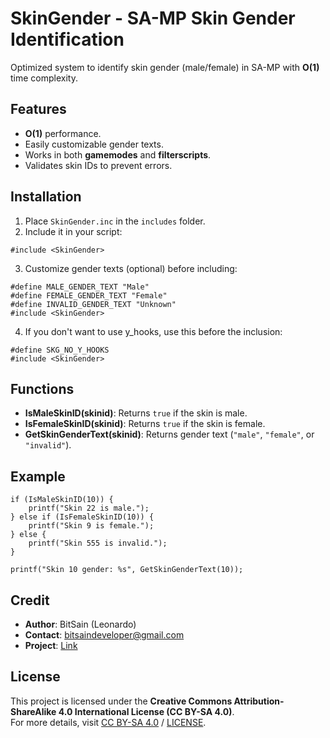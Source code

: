 # SkinGender - SA-MP Skin Gender Identification
Optimized system to identify skin gender (male/female) in SA-MP with **O(1)** time complexity.

## Features
- **O(1)** performance.
- Easily customizable gender texts.
- Works in both **gamemodes** and **filterscripts**.
- Validates skin IDs to prevent errors.

## Installation
1. Place `SkinGender.inc` in the `includes` folder.
2. Include it in your script:
```pawn
#include <SkinGender>
```
3. Customize gender texts (optional) before including:
```pawn
#define MALE_GENDER_TEXT "Male"
#define FEMALE_GENDER_TEXT "Female"
#define INVALID_GENDER_TEXT "Unknown"
#include <SkinGender>
```
4. If you don't want to use y_hooks, use this before the inclusion:
```pawn
#define SKG_NO_Y_HOOKS
#include <SkinGender>
```

## Functions
- **IsMaleSkinID(skinid)**: Returns `true` if the skin is male.
- **IsFemaleSkinID(skinid)**: Returns `true` if the skin is female.
- **GetSkinGenderText(skinid)**: Returns gender text (`"male"`, `"female"`, or `"invalid"`).

## Example
```pawn
if (IsMaleSkinID(10)) {
    printf("Skin 22 is male.");
} else if (IsFemaleSkinID(10)) {
    printf("Skin 9 is female.");
} else {
    printf("Skin 555 is invalid.");
}

printf("Skin 10 gender: %s", GetSkinGenderText(10));
```

## Credit
- **Author**: BitSain (Leonardo)  
- **Contact**: bitsaindeveloper@gmail.com  
- **Project**: [Link](https://github.com/BitSain/SkinGender)

## License
This project is licensed under the **Creative Commons Attribution-ShareAlike 4.0 International License (CC BY-SA 4.0)**.  
For more details, visit [CC BY-SA 4.0](https://creativecommons.org/licenses/by-sa/4.0/) / [LICENSE](LICENCE.md).
